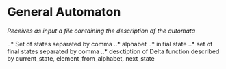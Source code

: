 # General Automaton
*Receives as input a file containing the description of the automata*

..* Set of states separated by comma
..* alphabet
..* initial state
..*  set of final states separated by comma
..* desctiption of Delta function
    described by current_state, element_from_alphabet, next_state
    
